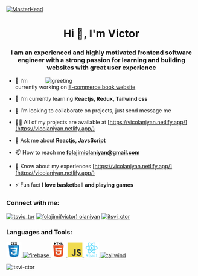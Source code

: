 [![MasterHead](https://as1.ftcdn.net/v2/jpg/02/21/97/86/1000_F_221978639_EyPBA9tuscYhW6rhaO5EiVzdG8hvQSgV.jpg)](https://vicolaniyan.netlify.app/)
<h1 align="center">Hi 👋, I'm Victor</h1>
<h3 align="center">I am an experienced and highly motivated frontend software engineer with a strong passion for learning and building websites with great user experience</h3>
<img align="right" alt="greeting" width="400" src="https://miro.medium.com/max/700/1*vJjJ3Mdok6Rvxx85IIRqBQ.gif">


- 🔭 I’m currently working on [E-commerce book website](https://e-commerce-library.pages.dev/)

- 🌱 I’m currently learning **Reactjs, Redux, Tailwind css**

- 👯 I’m looking to collaborate on projects, just send message me

- 👨‍💻 All of my projects are available at [https://vicolaniyan.netlify.app/](https://vicolaniyan.netlify.app/)

- 💬 Ask me about **Reactjs, JavsScript**

- 📫 How to reach me **folajimiolaniyan@gmail.com**

- 📄 Know about my experiences [https://vicolaniyan.netlify.app/](https://vicolaniyan.netlify.app/)

- ⚡ Fun fact **I love basketball and playing games**

<h3 align="left">Connect with me:</h3>
<p align="left">
<a href="https://twitter.com/itsvic_tor" target="blank"><img align="center" src="https://raw.githubusercontent.com/rahuldkjain/github-profile-readme-generator/master/src/images/icons/Social/twitter.svg" alt="itsvic_tor" height="30" width="40" /></a>
<a href="https://linkedin.com/in/folajimi(victor) olaniyan" target="blank"><img align="center" src="https://raw.githubusercontent.com/rahuldkjain/github-profile-readme-generator/master/src/images/icons/Social/linked-in-alt.svg" alt="folajimi(victor) olaniyan" height="30" width="40" /></a>
<a href="https://instagram.com/itsvi_ctor" target="blank"><img align="center" src="https://raw.githubusercontent.com/rahuldkjain/github-profile-readme-generator/master/src/images/icons/Social/instagram.svg" alt="itsvi_ctor" height="30" width="40" /></a>
</p>

<h3 align="left">Languages and Tools:</h3>
<p align="left"> <a href="https://www.w3schools.com/css/" target="_blank" rel="noreferrer"> <img src="https://raw.githubusercontent.com/devicons/devicon/master/icons/css3/css3-original-wordmark.svg" alt="css3" width="40" height="40"/> </a> <a href="https://firebase.google.com/" target="_blank" rel="noreferrer"> <img src="https://www.vectorlogo.zone/logos/firebase/firebase-icon.svg" alt="firebase" width="40" height="40"/> </a> <a href="https://www.w3.org/html/" target="_blank" rel="noreferrer"> <img src="https://raw.githubusercontent.com/devicons/devicon/master/icons/html5/html5-original-wordmark.svg" alt="html5" width="40" height="40"/> </a> <a href="https://developer.mozilla.org/en-US/docs/Web/JavaScript" target="_blank" rel="noreferrer"> <img src="https://raw.githubusercontent.com/devicons/devicon/master/icons/javascript/javascript-original.svg" alt="javascript" width="40" height="40"/> </a> <a href="https://reactjs.org/" target="_blank" rel="noreferrer"> <img src="https://raw.githubusercontent.com/devicons/devicon/master/icons/react/react-original-wordmark.svg" alt="react" width="40" height="40"/> </a> <a href="https://tailwindcss.com/" target="_blank" rel="noreferrer"> <img src="https://www.vectorlogo.zone/logos/tailwindcss/tailwindcss-icon.svg" alt="tailwind" width="40" height="40"/> </a> </p>

<p><img align="left" src="https://github-readme-stats.vercel.app/api/top-langs?username=itsvi-ctor&show_icons=true&locale=en&layout=compact" alt="itsvi-ctor" /></p>


